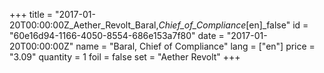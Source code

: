 +++
title = "2017-01-20T00:00:00Z_Aether_Revolt_Baral,_Chief_of_Compliance_[en]_false"
id = "60e16d94-1166-4050-8554-686e153a7f80"
date = "2017-01-20T00:00:00Z"
name = "Baral, Chief of Compliance"
lang = ["en"]
price = "3.09"
quantity = 1
foil = false
set = "Aether Revolt"
+++
